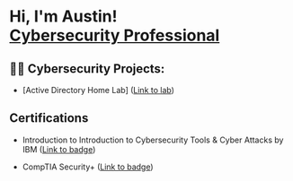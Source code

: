 <h1>Hi, I'm Austin! <br/><a href="https://github.com/Austin223"> <a href="https://www.linkedin.com/in/austin-lewis-27155021b/">Cybersecurity Professional</a>

<h2>👨‍💻 Cybersecurity Projects:</h2>

- [Active Directory Home Lab] ([Link to lab](https://github.com/Austin223/ActiveDirectoryLab.git))
  
<h2> Certifications </h2>

- Introduction to Introduction to Cybersecurity Tools & Cyber Attacks by IBM ([Link to badge](https://coursera.org/share/b5818bd1656ec838798cf9ba851fe28a))

- CompTIA Security+ ([Link to badge](https://www.credly.com/badges/6117ceaf-9ff9-4b15-a2b2-8d3d83bb4ef9/public_url))
  
<!--
**joshmadakor1/joshmadakor1** is a ✨ _special_ ✨ repository because its `README.md` (this file) appears on your GitHub profile.

Here are some ideas to get you started:

- 🔭 I’m currently working on ...
- 🌱 I’m currently learning ...
- 👯 I’m looking to collaborate on ...
- 🤔 I’m looking for help with ...
- 💬 Ask me about ...
- 📫 How to reach me: ...
- 😄 Pronouns: ...
- ⚡ Fun fact: ...
-->
